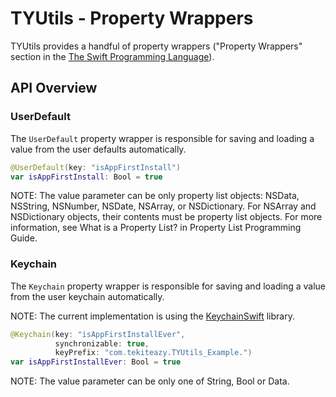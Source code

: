 # TYUtils - Property Wrappers

TYUtils provides a handful of property wrappers ("Property Wrappers" section in the [The Swift Programming Language](https://docs.swift.org/swift-book/LanguageGuide/Properties.html)).

## API Overview

### UserDefault

The `UserDefault` property wrapper is responsible for saving and loading a value from the user defaults automatically.

```swift
@UserDefault(key: "isAppFirstInstall")
var isAppFirstInstall: Bool = true
```

NOTE: The value parameter can be only property list objects: NSData, NSString, NSNumber, NSDate, NSArray, or NSDictionary. For NSArray and NSDictionary objects, their contents must be property list objects. For more information, see What is a Property List? in Property List Programming Guide.

### Keychain

The `Keychain` property wrapper is responsible for saving and loading a value from the user keychain automatically.

NOTE: The current implementation is using the [KeychainSwift](https://github.com/evgenyneu/keychain-swift) library.

```swift
@Keychain(key: "isAppFirstInstallEver",
          synchronizable: true,
          keyPrefix: "com.tekiteazy.TYUtils_Example.")
var isAppFirstInstallEver: Bool = true
```

NOTE: The value parameter can be only one of String, Bool or Data.
